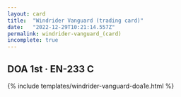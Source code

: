 ```yaml
---
layout: card
title:  "Windrider Vanguard (trading card)"
date:   "2022-12-29T10:21:14.557Z"
permalink: windrider-vanguard_(card)
incomplete: true
---
```


## DOA 1st &middot; EN-233 C

{% include templates/windrider-vanguard-doa1e.html %}
